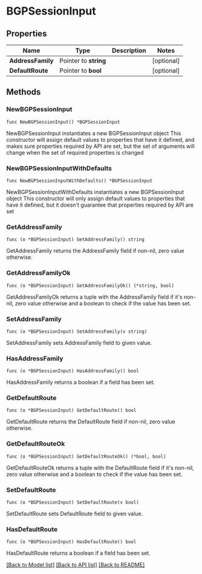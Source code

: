 # BGPSessionInput

## Properties

Name | Type | Description | Notes
------------ | ------------- | ------------- | -------------
**AddressFamily** | Pointer to **string** |  | [optional] 
**DefaultRoute** | Pointer to **bool** |  | [optional] 

## Methods

### NewBGPSessionInput

`func NewBGPSessionInput() *BGPSessionInput`

NewBGPSessionInput instantiates a new BGPSessionInput object
This constructor will assign default values to properties that have it defined,
and makes sure properties required by API are set, but the set of arguments
will change when the set of required properties is changed

### NewBGPSessionInputWithDefaults

`func NewBGPSessionInputWithDefaults() *BGPSessionInput`

NewBGPSessionInputWithDefaults instantiates a new BGPSessionInput object
This constructor will only assign default values to properties that have it defined,
but it doesn't guarantee that properties required by API are set

### GetAddressFamily

`func (o *BGPSessionInput) GetAddressFamily() string`

GetAddressFamily returns the AddressFamily field if non-nil, zero value otherwise.

### GetAddressFamilyOk

`func (o *BGPSessionInput) GetAddressFamilyOk() (*string, bool)`

GetAddressFamilyOk returns a tuple with the AddressFamily field if it's non-nil, zero value otherwise
and a boolean to check if the value has been set.

### SetAddressFamily

`func (o *BGPSessionInput) SetAddressFamily(v string)`

SetAddressFamily sets AddressFamily field to given value.

### HasAddressFamily

`func (o *BGPSessionInput) HasAddressFamily() bool`

HasAddressFamily returns a boolean if a field has been set.

### GetDefaultRoute

`func (o *BGPSessionInput) GetDefaultRoute() bool`

GetDefaultRoute returns the DefaultRoute field if non-nil, zero value otherwise.

### GetDefaultRouteOk

`func (o *BGPSessionInput) GetDefaultRouteOk() (*bool, bool)`

GetDefaultRouteOk returns a tuple with the DefaultRoute field if it's non-nil, zero value otherwise
and a boolean to check if the value has been set.

### SetDefaultRoute

`func (o *BGPSessionInput) SetDefaultRoute(v bool)`

SetDefaultRoute sets DefaultRoute field to given value.

### HasDefaultRoute

`func (o *BGPSessionInput) HasDefaultRoute() bool`

HasDefaultRoute returns a boolean if a field has been set.


[[Back to Model list]](../README.md#documentation-for-models) [[Back to API list]](../README.md#documentation-for-api-endpoints) [[Back to README]](../README.md)


